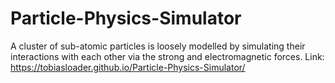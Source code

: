 # Particle-Physics-Simulator
A cluster of sub-atomic particles is loosely modelled by simulating their interactions with each other via the strong and electromagnetic forces. Link: https://tobiasloader.github.io/Particle-Physics-Simulator/
